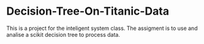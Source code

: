 # Decision-Tree-On-Titanic-Data
This is a project for the inteligent system class. The assigment is to use and analise a scikit decision tree to process data.

